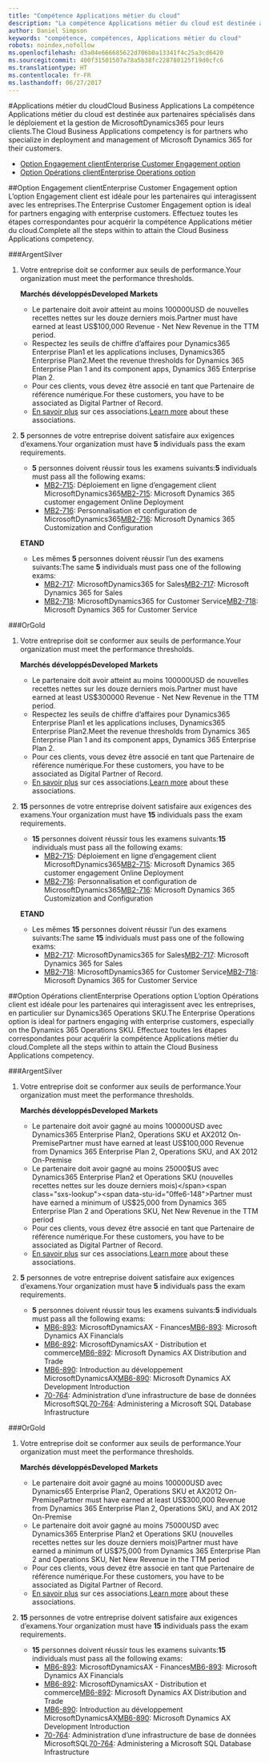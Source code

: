```yaml
---
title: "Compétence Applications métier du cloud"
description: "La compétence Applications métier du cloud est destinée aux partenaires spécialisés dans le déploiement et la gestion de MicrosoftDynamics365 pour leurs clients."
author: Daniel Simpson
keywords: "compétence, compétences, Applications métier du cloud"
robots: noindex,nofollow
ms.openlocfilehash: d3a04e666685622d706b0a13341f4c25a3cd6420
ms.sourcegitcommit: 400f31501507a78a5b38fc228780125f19d0cfc6
ms.translationtype: HT
ms.contentlocale: fr-FR
ms.lasthandoff: 06/27/2017
---
```

#<a name="cloud-business-applications"></a><span data-ttu-id="0ffe6-104">Applications métier du cloud</span><span class="sxs-lookup"><span data-stu-id="0ffe6-104">Cloud Business Applications</span></span> 
<span data-ttu-id="0ffe6-105">La compétence Applications métier du cloud est destinée aux partenaires spécialisés dans le déploiement et la gestion de MicrosoftDynamics365 pour leurs clients.</span><span class="sxs-lookup"><span data-stu-id="0ffe6-105">The Cloud Business Applications competency is for partners who specialize in deployment and management of Microsoft Dynamics 365 for their customers.</span></span>

- [<span data-ttu-id="0ffe6-106">Option Engagement client</span><span class="sxs-lookup"><span data-stu-id="0ffe6-106">Enterprise Customer Engagement option</span></span>](#enterprise-customer-engagement-option)
- [<span data-ttu-id="0ffe6-107">Option Opérations client</span><span class="sxs-lookup"><span data-stu-id="0ffe6-107">Enterprise Operations option</span></span>](#enterprise-operations-option)


##<a name="enterprise-customer-engagement-option"></a><span data-ttu-id="0ffe6-108">Option Engagement client</span><span class="sxs-lookup"><span data-stu-id="0ffe6-108">Enterprise Customer Engagement option</span></span>
<span data-ttu-id="0ffe6-109">L’option Engagement client est idéale pour les partenaires qui interagissent avec les entreprises.</span><span class="sxs-lookup"><span data-stu-id="0ffe6-109">The Enterprise Customer Engagement option is ideal for partners engaging with enterprise customers.</span></span> <span data-ttu-id="0ffe6-110">Effectuez toutes les étapes correspondantes pour acquérir la compétence Applications métier du cloud.</span><span class="sxs-lookup"><span data-stu-id="0ffe6-110">Complete all the steps within to attain the Cloud Business Applications competency.</span></span>

###<a name="silver"></a><span data-ttu-id="0ffe6-111">Argent</span><span class="sxs-lookup"><span data-stu-id="0ffe6-111">Silver</span></span>
1. <span data-ttu-id="0ffe6-112">Votre entreprise doit se conformer aux seuils de performance.</span><span class="sxs-lookup"><span data-stu-id="0ffe6-112">Your organization must meet the performance thresholds.</span></span>

    **<span data-ttu-id="0ffe6-113">Marchés développés</span><span class="sxs-lookup"><span data-stu-id="0ffe6-113">Developed Markets</span></span>**

    - <span data-ttu-id="0ffe6-114">Le partenaire doit avoir atteint au moins 100000USD de nouvelles recettes nettes sur les douze derniers mois.</span><span class="sxs-lookup"><span data-stu-id="0ffe6-114">Partner must have earned at least US$100,000 Revenue - Net New Revenue in the TTM period.</span></span>
    - <span data-ttu-id="0ffe6-115">Respectez les seuils de chiffre d’affaires pour Dynamics365 Enterprise Plan1 et les applications incluses, Dynamics365 Enterprise Plan2.</span><span class="sxs-lookup"><span data-stu-id="0ffe6-115">Meet the revenue thresholds for Dynamics 365 Enterprise Plan 1 and its component apps, Dynamics 365 Enterprise Plan 2.</span></span>
    - <span data-ttu-id="0ffe6-116">Pour ces clients, vous devez être associé en tant que Partenaire de référence numérique.</span><span class="sxs-lookup"><span data-stu-id="0ffe6-116">For these customers, you have to be associated as Digital Partner of Record.</span></span>
    - <span data-ttu-id="0ffe6-117">[En savoir plus](https://partner.microsoft.com/en-us/membership/digital-partner-of-record) sur ces associations.</span><span class="sxs-lookup"><span data-stu-id="0ffe6-117">[Learn more](https://partner.microsoft.com/en-us/membership/digital-partner-of-record) about these associations.</span></span>

2. <span data-ttu-id="0ffe6-118">**5** personnes de votre entreprise doivent satisfaire aux exigences d’examens.</span><span class="sxs-lookup"><span data-stu-id="0ffe6-118">Your organization must have **5** individuals pass the exam requirements.</span></span>

    - <span data-ttu-id="0ffe6-119">**5** personnes doivent réussir tous les examens suivants:</span><span class="sxs-lookup"><span data-stu-id="0ffe6-119">**5** individuals must pass all the following exams:</span></span>
        - <span data-ttu-id="0ffe6-120">[MB2-715](https://www.microsoft.com/en-us/learning/exam-mb2-715.aspx): Déploiement en ligne d’engagement client MicrosoftDynamics365</span><span class="sxs-lookup"><span data-stu-id="0ffe6-120">[MB2-715](https://www.microsoft.com/en-us/learning/exam-mb2-715.aspx): Microsoft Dynamics 365 customer engagement Online Deployment</span></span>
        - <span data-ttu-id="0ffe6-121">[MB2-716](https://www.microsoft.com/en-us/learning/exam-mb2-716.aspx): Personnalisation et configuration de MicrosoftDynamics365</span><span class="sxs-lookup"><span data-stu-id="0ffe6-121">[MB2-716](https://www.microsoft.com/en-us/learning/exam-mb2-716.aspx): Microsoft Dynamics 365 Customization and Configuration</span></span>
    
    **<span data-ttu-id="0ffe6-122">ET</span><span class="sxs-lookup"><span data-stu-id="0ffe6-122">AND</span></span>**
    
    - <span data-ttu-id="0ffe6-123">Les mêmes **5** personnes doivent réussir l’un des examens suivants:</span><span class="sxs-lookup"><span data-stu-id="0ffe6-123">The same **5** individuals must pass one of the following exams:</span></span>
        - <span data-ttu-id="0ffe6-124">[MB2-717](https://www.microsoft.com/en-us/learning/exam-mb2-717.aspx): MicrosoftDynamics365 for Sales</span><span class="sxs-lookup"><span data-stu-id="0ffe6-124">[MB2-717](https://www.microsoft.com/en-us/learning/exam-mb2-717.aspx): Microsoft Dynamics 365 for Sales</span></span>
        - <span data-ttu-id="0ffe6-125">[MB2-718](https://www.microsoft.com/en-us/learning/exam-mb2-718.aspx): MicrosoftDynamics365 for Customer Service</span><span class="sxs-lookup"><span data-stu-id="0ffe6-125">[MB2-718](https://www.microsoft.com/en-us/learning/exam-mb2-718.aspx): Microsoft Dynamics 365 for Customer Service</span></span>

###<a name="gold"></a><span data-ttu-id="0ffe6-126">Or</span><span class="sxs-lookup"><span data-stu-id="0ffe6-126">Gold</span></span>
1. <span data-ttu-id="0ffe6-127">Votre entreprise doit se conformer aux seuils de performance.</span><span class="sxs-lookup"><span data-stu-id="0ffe6-127">Your organization must meet the performance thresholds.</span></span>

    **<span data-ttu-id="0ffe6-128">Marchés développés</span><span class="sxs-lookup"><span data-stu-id="0ffe6-128">Developed Markets</span></span>**
    
    - <span data-ttu-id="0ffe6-129">Le partenaire doit avoir atteint au moins 100000USD de nouvelles recettes nettes sur les douze derniers mois.</span><span class="sxs-lookup"><span data-stu-id="0ffe6-129">Partner must have earned at least US$300000 Revenue -  Net New Revenue in the TTM period.</span></span>
    - <span data-ttu-id="0ffe6-130">Respectez les seuils de chiffre d’affaires pour Dynamics365 Enterprise Plan1 et les applications incluses, Dynamics365 Enterprise Plan2.</span><span class="sxs-lookup"><span data-stu-id="0ffe6-130">Meet the revenue thresholds from Dynamics 365 Enterprise Plan 1 and its component apps, Dynamics 365 Enterprise Plan 2.</span></span>
    - <span data-ttu-id="0ffe6-131">Pour ces clients, vous devez être associé en tant que Partenaire de référence numérique.</span><span class="sxs-lookup"><span data-stu-id="0ffe6-131">For these customers, you have to be associated as Digital Partner of Record.</span></span>
    - <span data-ttu-id="0ffe6-132">[En savoir plus](https://partner.microsoft.com/en-us/membership/digital-partner-of-record) sur ces associations.</span><span class="sxs-lookup"><span data-stu-id="0ffe6-132">[Learn more](https://partner.microsoft.com/en-us/membership/digital-partner-of-record) about these associations.</span></span>  
  
2. <span data-ttu-id="0ffe6-133">**15** personnes de votre entreprise doivent satisfaire aux exigences des examens.</span><span class="sxs-lookup"><span data-stu-id="0ffe6-133">Your organization must have **15** individuals pass the exam requirements.</span></span>

    - <span data-ttu-id="0ffe6-134">**15** personnes doivent réussir tous les examens suivants:</span><span class="sxs-lookup"><span data-stu-id="0ffe6-134">**15** individuals must pass all the following exams:</span></span>
        - <span data-ttu-id="0ffe6-135">[MB2-715](https://www.microsoft.com/en-us/learning/exam-mb2-715.aspx): Déploiement en ligne d’engagement client MicrosoftDynamics365</span><span class="sxs-lookup"><span data-stu-id="0ffe6-135">[MB2-715](https://www.microsoft.com/en-us/learning/exam-mb2-715.aspx): Microsoft Dynamics 365 customer engagement Online Deployment</span></span>
        - <span data-ttu-id="0ffe6-136">[MB2-716](https://www.microsoft.com/en-us/learning/exam-mb2-716.aspx): Personnalisation et configuration de MicrosoftDynamics365</span><span class="sxs-lookup"><span data-stu-id="0ffe6-136">[MB2-716](https://www.microsoft.com/en-us/learning/exam-mb2-716.aspx): Microsoft Dynamics 365 Customization and Configuration</span></span>
    
    **<span data-ttu-id="0ffe6-137">ET</span><span class="sxs-lookup"><span data-stu-id="0ffe6-137">AND</span></span>**

    - <span data-ttu-id="0ffe6-138">Les mêmes **15** personnes doivent réussir l’un des examens suivants:</span><span class="sxs-lookup"><span data-stu-id="0ffe6-138">The same **15** individuals must pass one of the following exams:</span></span>
        - <span data-ttu-id="0ffe6-139">[MB2-717](https://www.microsoft.com/en-us/learning/exam-mb2-717.aspx): MicrosoftDynamics365 for Sales</span><span class="sxs-lookup"><span data-stu-id="0ffe6-139">[MB2-717](https://www.microsoft.com/en-us/learning/exam-mb2-717.aspx): Microsoft Dynamics 365 for Sales</span></span>
        - <span data-ttu-id="0ffe6-140">[MB2-718](https://www.microsoft.com/en-us/learning/exam-mb2-718.aspx): MicrosoftDynamics365 for Customer Service</span><span class="sxs-lookup"><span data-stu-id="0ffe6-140">[MB2-718](https://www.microsoft.com/en-us/learning/exam-mb2-718.aspx): Microsoft Dynamics 365 for Customer Service</span></span>

##<a name="enterprise-operations-option"></a><span data-ttu-id="0ffe6-141">Option Opérations client</span><span class="sxs-lookup"><span data-stu-id="0ffe6-141">Enterprise Operations option</span></span>
<span data-ttu-id="0ffe6-142">L’option Opérations client est idéale pour les partenaires qui interagissent avec les entreprises, en particulier sur Dynamics365 Operations SKU.</span><span class="sxs-lookup"><span data-stu-id="0ffe6-142">The Enterprise Operations option is ideal for partners engaging with enterprise customers, especially on the Dynamics 365 Operations SKU.</span></span> <span data-ttu-id="0ffe6-143">Effectuez toutes les étapes correspondantes pour acquérir la compétence Applications métier du cloud.</span><span class="sxs-lookup"><span data-stu-id="0ffe6-143">Complete all the steps within to attain the Cloud Business Applications competency.</span></span>

###<a name="silver"></a><span data-ttu-id="0ffe6-144">Argent</span><span class="sxs-lookup"><span data-stu-id="0ffe6-144">Silver</span></span>
1. <span data-ttu-id="0ffe6-145">Votre entreprise doit se conformer aux seuils de performance.</span><span class="sxs-lookup"><span data-stu-id="0ffe6-145">Your organization must meet the performance thresholds.</span></span>

    **<span data-ttu-id="0ffe6-146">Marchés développés</span><span class="sxs-lookup"><span data-stu-id="0ffe6-146">Developed Markets</span></span>**
    
    - <span data-ttu-id="0ffe6-147">Le partenaire doit avoir gagné au moins 100000USD avec Dynamics365 Enterprise Plan2, Operations SKU et AX2012 On-Premise</span><span class="sxs-lookup"><span data-stu-id="0ffe6-147">Partner must have earned at least US$100,000 Revenue from Dynamics 365 Enterprise Plan 2, Operations SKU, and AX 2012 On-Premise</span></span>
    - <span data-ttu-id="0ffe6-148">Le partenaire doit avoir gagné au moins 25000$US avec Dynamics365 Enterprise Plan2 et Operations SKU (nouvelles recettes nettes sur les douze derniers mois)</span><span class="sxs-lookup"><span data-stu-id="0ffe6-148">Partner must have earned a minimum of US$25,000 from Dynamics 365 Enterprise Plan 2 and Operations SKU, Net New Revenue in the TTM period</span></span>
    - <span data-ttu-id="0ffe6-149">Pour ces clients, vous devez être associé en tant que Partenaire de référence numérique.</span><span class="sxs-lookup"><span data-stu-id="0ffe6-149">For these customers, you have to be associated as Digital Partner of Record.</span></span> 
    - <span data-ttu-id="0ffe6-150">[En savoir plus](https://partner.microsoft.com/en-us/membership/digital-partner-of-record) sur ces associations.</span><span class="sxs-lookup"><span data-stu-id="0ffe6-150">[Learn more](https://partner.microsoft.com/en-us/membership/digital-partner-of-record) about these associations.</span></span>  
  
2. <span data-ttu-id="0ffe6-151">**5** personnes de votre entreprise doivent satisfaire aux exigences d’examens.</span><span class="sxs-lookup"><span data-stu-id="0ffe6-151">Your organization must have **5** individuals pass the exam requirements.</span></span>
 
    - <span data-ttu-id="0ffe6-152">**5** personnes doivent réussir tous les examens suivants:</span><span class="sxs-lookup"><span data-stu-id="0ffe6-152">**5** individuals must pass all the following exams:</span></span>
        - <span data-ttu-id="0ffe6-153">[MB6-893](https://www.microsoft.com/en-us/learning/exam-mb6-893.aspx): MicrosoftDynamicsAX - Finances</span><span class="sxs-lookup"><span data-stu-id="0ffe6-153">[MB6-893](https://www.microsoft.com/en-us/learning/exam-mb6-893.aspx): Microsoft Dynamics AX Financials</span></span>
        - <span data-ttu-id="0ffe6-154">[MB6-892](https://www.microsoft.com/en-us/learning/exam-mb6-892.aspx): MicrosoftDynamicsAX - Distribution et commerce</span><span class="sxs-lookup"><span data-stu-id="0ffe6-154">[MB6-892](https://www.microsoft.com/en-us/learning/exam-mb6-892.aspx): Microsoft Dynamics AX Distribution and Trade</span></span>
        - <span data-ttu-id="0ffe6-155">[MB6-890](https://www.microsoft.com/en-us/learning/exam-mb6-890.aspx): Introduction au développement MicrosoftDynamicsAX</span><span class="sxs-lookup"><span data-stu-id="0ffe6-155">[MB6-890](https://www.microsoft.com/en-us/learning/exam-mb6-890.aspx): Microsoft Dynamics AX Development Introduction</span></span>
        - <span data-ttu-id="0ffe6-156">[70-764](https://www.microsoft.com/en-us/learning/exam-70-764.aspx): Administration d’une infrastructure de base de données MicrosoftSQL</span><span class="sxs-lookup"><span data-stu-id="0ffe6-156">[70-764](https://www.microsoft.com/en-us/learning/exam-70-764.aspx): Administering a Microsoft SQL Database Infrastructure</span></span>

###<a name="gold"></a><span data-ttu-id="0ffe6-157">Or</span><span class="sxs-lookup"><span data-stu-id="0ffe6-157">Gold</span></span>

1. <span data-ttu-id="0ffe6-158">Votre entreprise doit se conformer aux seuils de performance.</span><span class="sxs-lookup"><span data-stu-id="0ffe6-158">Your organization must meet the performance thresholds.</span></span>

    **<span data-ttu-id="0ffe6-159">Marchés développés</span><span class="sxs-lookup"><span data-stu-id="0ffe6-159">Developed Markets</span></span>**

    - <span data-ttu-id="0ffe6-160">Le partenaire doit avoir gagné au moins 100000USD avec Dynamics65 Enterprise Plan2, Operations SKU et AX2012 On-Premise</span><span class="sxs-lookup"><span data-stu-id="0ffe6-160">Partner must have earned at least US$300,000 Revenue from Dynamics 365 Enterprise Plan 2, Operations SKU, and AX 2012 On-Premise</span></span>
    - <span data-ttu-id="0ffe6-161">Le partenaire doit avoir gagné au moins 75000USD avec Dynamics365 Enterprise Plan2 et Operations SKU (nouvelles recettes nettes sur les douze derniers mois)</span><span class="sxs-lookup"><span data-stu-id="0ffe6-161">Partner must have earned a minimum of US$75,000 from Dynamics 365 Enterprise Plan 2 and Operations SKU, Net New Revenue in the TTM period</span></span>
    - <span data-ttu-id="0ffe6-162">Pour ces clients, vous devez être associé en tant que Partenaire de référence numérique.</span><span class="sxs-lookup"><span data-stu-id="0ffe6-162">For these customers, you have to be associated as Digital Partner of Record.</span></span>
    - <span data-ttu-id="0ffe6-163">[En savoir plus](https://partner.microsoft.com/en-us/membership/digital-partner-of-record) sur ces associations.</span><span class="sxs-lookup"><span data-stu-id="0ffe6-163">[Learn more](https://partner.microsoft.com/en-us/membership/digital-partner-of-record) about these associations.</span></span>  
  
2. <span data-ttu-id="0ffe6-164">**15** personnes de votre entreprise doivent satisfaire aux exigences d’examens.</span><span class="sxs-lookup"><span data-stu-id="0ffe6-164">Your organization must have **15** individuals pass the exam requirements.</span></span>

    - <span data-ttu-id="0ffe6-165">**15** personnes doivent réussir tous les examens suivants:</span><span class="sxs-lookup"><span data-stu-id="0ffe6-165">**15** individuals must pass all the following exams:</span></span>
        - <span data-ttu-id="0ffe6-166">[MB6-893](https://www.microsoft.com/en-us/learning/exam-mb6-893.aspx): MicrosoftDynamicsAX - Finances</span><span class="sxs-lookup"><span data-stu-id="0ffe6-166">[MB6-893](https://www.microsoft.com/en-us/learning/exam-mb6-893.aspx): Microsoft Dynamics AX Financials</span></span>
        - <span data-ttu-id="0ffe6-167">[MB6-892](https://www.microsoft.com/en-us/learning/exam-mb6-892.aspx): MicrosoftDynamicsAX - Distribution et commerce</span><span class="sxs-lookup"><span data-stu-id="0ffe6-167">[MB6-892](https://www.microsoft.com/en-us/learning/exam-mb6-892.aspx): Microsoft Dynamics AX Distribution and Trade</span></span>
        - <span data-ttu-id="0ffe6-168">[MB6-890](https://www.microsoft.com/en-us/learning/exam-mb6-890.aspx): Introduction au développement MicrosoftDynamicsAX</span><span class="sxs-lookup"><span data-stu-id="0ffe6-168">[MB6-890](https://www.microsoft.com/en-us/learning/exam-mb6-890.aspx): Microsoft Dynamics AX Development Introduction</span></span>
        - <span data-ttu-id="0ffe6-169">[70-764](https://www.microsoft.com/en-us/learning/exam-70-764.aspx): Administration d’une infrastructure de base de données MicrosoftSQL</span><span class="sxs-lookup"><span data-stu-id="0ffe6-169">[70-764](https://www.microsoft.com/en-us/learning/exam-70-764.aspx): Administering a Microsoft SQL Database Infrastructure</span></span>
 